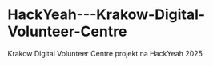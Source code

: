 # HackYeah---Krakow-Digital-Volunteer-Centre
Krakow Digital Volunteer Centre projekt na HackYeah 2025
